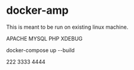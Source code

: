 # docker-amp

This is meant to be run on existing linux machine.

APACHE
MYSQL
PHP
XDEBUG

docker-compose up --build

222
3333
4444
